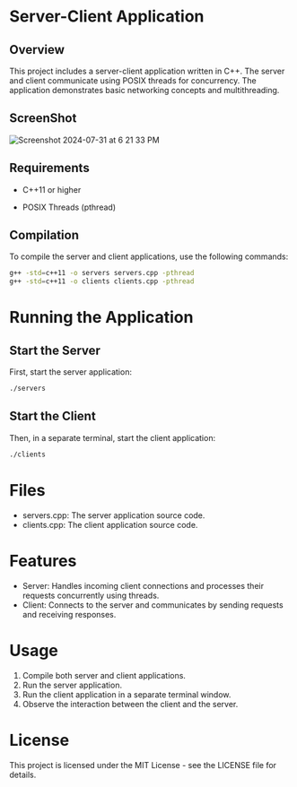 # Server-Client Application



## Overview



This project includes a server-client application written in C++. The server and client communicate using POSIX threads for concurrency. The application demonstrates basic networking concepts and multithreading.

## ScreenShot
![Screenshot 2024-07-31 at 6 21 33 PM](https://github.com/user-attachments/assets/0d06adf8-2d92-43dc-8c9a-33eead2619a1)


## Requirements



- C++11 or higher

- POSIX Threads (pthread)



## Compilation



To compile the server and client applications, use the following commands:



```bash
g++ -std=c++11 -o servers servers.cpp -pthread
g++ -std=c++11 -o clients clients.cpp -pthread
```

# Running the Application
## Start the Server
First, start the server application:

 ```bash
./servers
```
## Start the Client
Then, in a separate terminal, start the client application:

```bash
./clients
```

# Files
- servers.cpp: The server application source code.
- clients.cpp: The client application source code.

# Features
- Server: Handles incoming client connections and processes their requests concurrently using threads.
- Client: Connects to the server and communicates by sending requests and receiving responses.

# Usage
1. Compile both server and client applications.
2. Run the server application.
3. Run the client application in a separate terminal window.
4. Observe the interaction between the client and the server.

# License
This project is licensed under the MIT License - see the LICENSE file for details.

